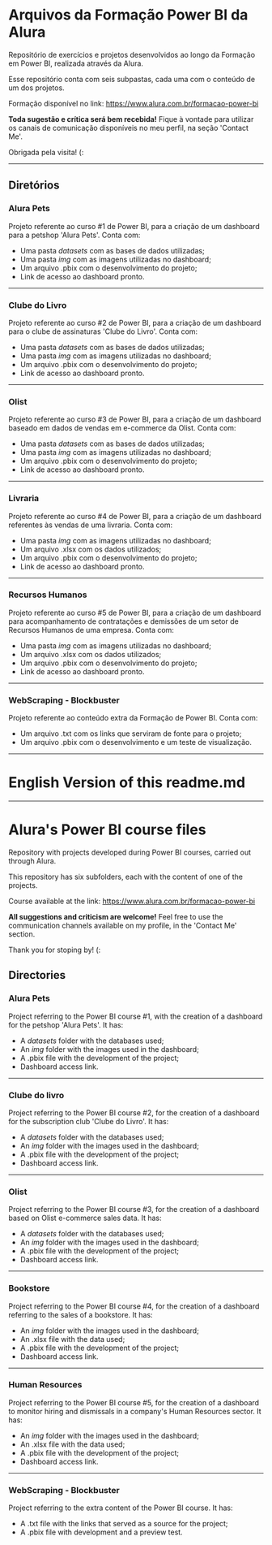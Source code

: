 # Arquivos da Formação Power BI da Alura

Repositório de exercícios e projetos desenvolvidos ao longo da Formação em Power BI, realizada através da Alura. 

Esse repositório conta com seis subpastas, cada uma com o conteúdo de um dos projetos. 

Formação disponível no link: https://www.alura.com.br/formacao-power-bi

**Toda sugestão e crítica será bem recebida!** Fique à vontade para utilizar os canais de comunicação disponíveis no meu perfil, na seção 'Contact Me'. 

Obrigada pela visita! (:

---

## Diretórios

### Alura Pets
Projeto referente ao curso #1 de Power BI, para a criação de um dashboard para a petshop 'Alura Pets'. Conta com:
- Uma pasta _datasets_ com as bases de dados utilizadas;
- Uma pasta _img_ com as imagens utilizadas no dashboard;
- Um arquivo .pbix com o desenvolvimento do projeto;
- Link de acesso ao dashboard pronto.

---

### Clube do Livro
Projeto referente ao curso #2 de Power BI, para a criação de um dashboard para o clube de assinaturas 'Clube do Livro'. Conta com:
- Uma pasta _datasets_ com as bases de dados utilizadas;
- Uma pasta _img_ com as imagens utilizadas no dashboard;
- Um arquivo .pbix com o desenvolvimento do projeto;
- Link de acesso ao dashboard pronto.

---

### Olist
Projeto referente ao curso #3 de Power BI, para a criação de um dashboard baseado em dados de vendas em e-commerce da Olist. Conta com:
- Uma pasta _datasets_ com as bases de dados utilizadas;
- Uma pasta _img_ com as imagens utilizadas no dashboard;
- Um arquivo .pbix com o desenvolvimento do projeto;
- Link de acesso ao dashboard pronto.

---

### Livraria
Projeto referente ao curso #4 de Power BI, para a criação de um dashboard referentes às vendas de uma livraria. Conta com:
- Uma pasta _img_ com as imagens utilizadas no dashboard;
- Um arquivo .xlsx com os dados utilizados;
- Um arquivo .pbix com o desenvolvimento do projeto;
- Link de acesso ao dashboard pronto.

---

### Recursos Humanos
Projeto referente ao curso #5 de Power BI, para a criação de um dashboard para acompanhamento de contratações e demissões de um setor de Recursos Humanos de uma empresa. Conta com:
- Uma pasta _img_ com as imagens utilizadas no dashboard;
- Um arquivo .xlsx com os dados utilizados;
- Um arquivo .pbix com o desenvolvimento do projeto;
- Link de acesso ao dashboard pronto.

---

### WebScraping - Blockbuster
Projeto referente ao conteúdo extra da Formação de Power BI. Conta com:
- Um arquivo .txt com os links que serviram de fonte para o projeto;
- Um arquivo .pbix com o desenvolvimento e um teste de visualização.

---

# English Version of this readme.md

---

# Alura's Power BI course files 

Repository with projects developed during Power BI courses, carried out through Alura.

This repository has six subfolders, each with the content of one of the projects.

Course available at the link: https://www.alura.com.br/formacao-power-bi

**All suggestions and criticism are welcome!** Feel free to use the communication channels available on my profile, in the 'Contact Me' section.

Thank you for stoping by! (:

## Directories

### Alura Pets
Project referring to the Power BI course #1, with the creation of a dashboard for the petshop 'Alura Pets'. It has:
- A _datasets_ folder with the databases used;
- An _img_ folder with the images used in the dashboard;
- A .pbix file with the development of the project;
- Dashboard access link.

---

### Clube do livro
Project referring to the Power BI course #2, for the creation of a dashboard for the subscription club 'Clube do Livro'. It has:
- A _datasets_ folder with the databases used;
- An _img_ folder with the images used in the dashboard;
- A .pbix file with the development of the project;
- Dashboard access link.

---

### Olist
Project referring to the Power BI course #3, for the creation of a dashboard based on Olist e-commerce sales data. It has:
- A _datasets_ folder with the databases used;
- An _img_ folder with the images used in the dashboard;
- A .pbix file with the development of the project;
- Dashboard access link.

---

### Bookstore
Project referring to the Power BI course #4, for the creation of a dashboard referring to the sales of a bookstore. It has:
- An _img_ folder with the images used in the dashboard;
- An .xlsx file with the data used;
- A .pbix file with the development of the project;
- Dashboard access link.

---

### Human Resources
Project referring to the Power BI course #5, for the creation of a dashboard to monitor hiring and dismissals in a company's Human Resources sector. It has:
- An _img_ folder with the images used in the dashboard;
- An .xlsx file with the data used;
- A .pbix file with the development of the project;
- Dashboard access link.

---

### WebScraping - Blockbuster
Project referring to the extra content of the Power BI course. It has:
- A .txt file with the links that served as a source for the project;
- A .pbix file with development and a preview test.
